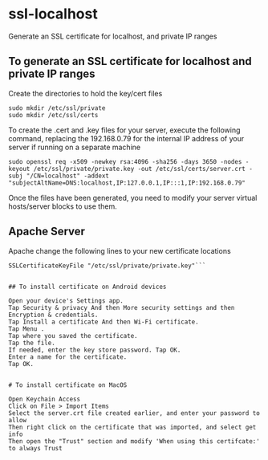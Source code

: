 # ssl-localhost
Generate an SSL certificate for localhost, and private IP ranges


## To generate an SSL certificate for localhost and private IP ranges

Create the directories to hold the key/cert files
```
sudo mkdir /etc/ssl/private
sudo mkdir /etc/ssl/certs
```

To create the .cert and .key files for your server, execute the following command, replacing the 192.168.0.79 for the internal IP address of your server if running on a separate machine

```sudo openssl req -x509 -newkey rsa:4096 -sha256 -days 3650 -nodes -keyout /etc/ssl/private/private.key -out /etc/ssl/certs/server.crt -subj "/CN=localhost" -addext "subjectAltName=DNS:localhost,IP:127.0.0.1,IP:::1,IP:192.168.0.79"```

Once the files have been generated, you need to modify your server virtual hosts/server blocks to use them.

## Apache Server
Apache change the following lines to your new certificate locations

```SSLCertificateFile "/etc/ssl/certs/server.crt"
SSLCertificateKeyFile "/etc/ssl/private/private.key"```


## To install certificate on Android devices

Open your device's Settings app.
Tap Security & privacy And then More security settings and then Encryption & credentials.
Tap Install a certificate And then Wi-Fi certificate.
Tap Menu .
Tap where you saved the certificate.
Tap the file.
If needed, enter the key store password. Tap OK.
Enter a name for the certificate.
Tap OK.


# To install certificate on MacOS

Open Keychain Access
Click on File > Import Items
Select the server.crt file created earlier, and enter your password to allow
Then right click on the certificate that was imported, and select get info
Then open the "Trust" section and modify 'When using this certifcate:' to always Trust
